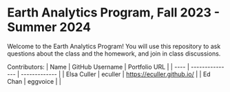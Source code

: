 # Earth Analytics Program, Fall 2023 - Summer 2024

Welcome to the Earth Analytics Program! You will use this repository to ask questions about the class and the homework, and join in class discussions.

Contributors:
| Name | GitHub Username | Portfolio URL |
| ---- | --------------- | ------------- |
| Elsa Culler | eculler | https://eculler.github.io/ |
| Ed Chan | eggvoice | |